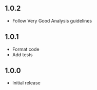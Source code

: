 ## 1.0.2

* Follow Very Good Analysis guidelines

## 1.0.1

* Format code
* Add tests

## 1.0.0

* Initial release
